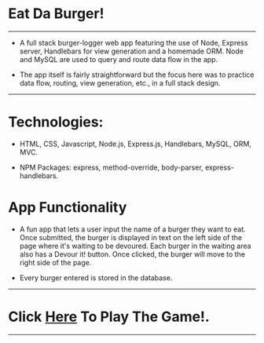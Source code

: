 # Eat Da Burger!
<hr>

* A full stack burger-logger web app featuring the use of Node, Express server, Handlebars for view generation and a homemade ORM. Node and MySQL are used to query and route data flow in the app. 

* The app itself is fairly straightforward but the focus here was to practice data flow, routing, view generation, etc., in a full stack design.

<hr>

# Technologies:

* HTML, CSS, Javascript, Node.js, Express.js, Handlebars, MySQL, ORM, MVC.

* NPM Packages: express, method-override, body-parser, express-handlebars.

# App Functionality

* A fun app that lets a user input the name of a burger they want to eat.
Once submitted, the burger is displayed in text on the left side of the page where it's waiting to be devoured.
Each burger in the waiting area also has a Devour it! button. Once clicked, the burger will move to the right side of the page.

* Every burger entered is stored in the database.
<hr>

# Click <a href="https://blooming-caverns-56635.herokuapp.com/index">Here</a> To Play The Game!.
<hr>